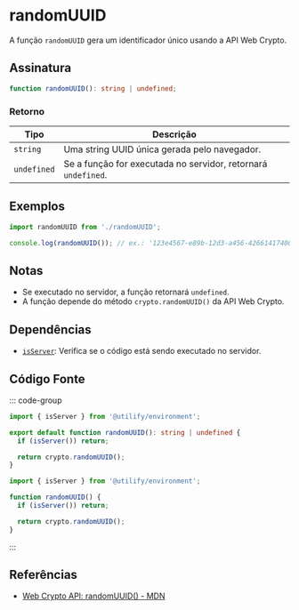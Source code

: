 # randomUUID

A função `randomUUID` gera um identificador único usando a API Web Crypto.

## Assinatura

```typescript
function randomUUID(): string | undefined;
```

### Retorno

| Tipo        | Descrição                                                        |
|-------------|------------------------------------------------------------------|
| `string`    | Uma string UUID única gerada pelo navegador.                     |
| `undefined` | Se a função for executada no servidor, retornará `undefined`.    |

## Exemplos

```typescript
import randomUUID from './randomUUID';

console.log(randomUUID()); // ex.: '123e4567-e89b-12d3-a456-426614174000'
```

## Notas

- Se executado no servidor, a função retornará `undefined`.
- A função depende do método `crypto.randomUUID()` da API Web Crypto.

## Dependências

- [`isServer`](../environment/isServer.md): Verifica se o código está sendo executado no servidor.

## Código Fonte

::: code-group
```typescript
import { isServer } from '@utilify/environment';

export default function randomUUID(): string | undefined {
  if (isServer()) return;

  return crypto.randomUUID();
}
```

```javascript
import { isServer } from '@utilify/environment';

function randomUUID() {
  if (isServer()) return;

  return crypto.randomUUID();
}
```
:::

## Referências

- [Web Crypto API: randomUUID() - MDN](https://developer.mozilla.org/en-US/docs/Web/API/Crypto/randomUUID)